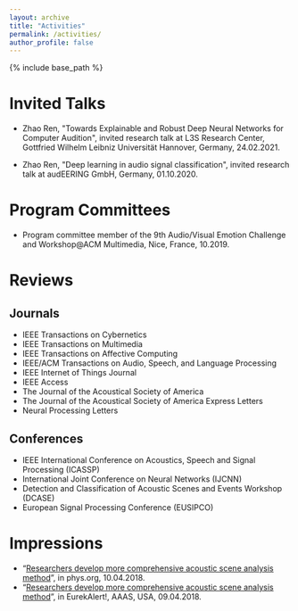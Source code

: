 ```yaml
---
layout: archive
title: "Activities"
permalink: /activities/
author_profile: false
---
```

{% include base_path %}

# Invited Talks
* Zhao Ren, "Towards Explainable and Robust Deep Neural Networks for Computer Audition", invited research talk at L3S Research Center, Gottfried Wilhelm Leibniz Universität Hannover, Germany, 24.02.2021.

* Zhao Ren, "Deep learning in audio signal classification", invited research talk at audEERING GmbH, Germany, 01.10.2020.


# Program Committees
* Program committee member of the 9th Audio/Visual Emotion Challenge and Workshop@ACM Multimedia, Nice, France, 10.2019.



# Reviews
## Journals
* IEEE Transactions on Cybernetics
* IEEE Transactions on Multimedia
* IEEE Transactions on Affective Computing
* IEEE/ACM Transactions on Audio, Speech, and Language Processing
* IEEE Internet of Things Journal
* IEEE Access
* The Journal of the Acoustical Society of America
* The Journal of the Acoustical Society of America Express Letters
* Neural Processing Letters

## Conferences
* IEEE International Conference on Acoustics, Speech and Signal Processing (ICASSP)
* International Joint Conference on Neural Networks (IJCNN)
* Detection and Classification of Acoustic Scenes and Events Workshop (DCASE)
* European Signal Processing Conference (EUSIPCO)

# Impressions
* “<a href="https://phys.org/news/2018-04-comprehensive-acoustic-scene-analysis-method.html" target="_blank">Researchers develop more comprehensive acoustic scene analysis method</a>”, in phys.org, 10.04.2018.
* “<a href="https://www.eurekalert.org/multimedia/pub/167512.php" target="_blank">Researchers develop more comprehensive acoustic scene analysis method</a>”, in EurekAlert!, AAAS, USA, 09.04.2018.


